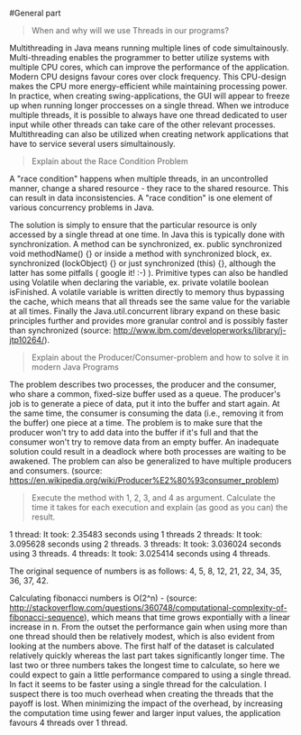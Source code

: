 #General part

>When and why will we use Threads in our programs?

Multithreading in Java means running multiple lines of code simultainously. Multi-threading enables the programmer to better utilize systems with multiple CPU cores, which can improve the performance of the application. Modern CPU designs favour cores over clock frequency. This CPU-design makes the CPU more energy-efficient while maintaining processing power. 
In practice, when creating swing-applications, the GUI will appear to freeze up when running longer proccesses on a single thread. When we introduce multiple threads, it is possible to always have one thread dedicated to user input while other threads can take care of the other relevant processes. 
Multithreading can also be utilized when creating network applications that have to service several users simultainously. 

>Explain about the Race Condition Problem

A "race condition" happens when multiple threads, in an uncontrolled manner, change a shared resource - they race to the shared resource. This can result in data inconsistencies. A "race condition" is one element of various concurrency problems in Java.

The solution is simply to ensure that the particular resource is only accessed by a single thread at one time. In Java this is typically done with synchronization. A method can be synchronized, ex. public synchronized void methodName() {} or inside a method with synchronized block, ex. synchronized (lockObject) {} or just synchronized (this) {}, although the latter has some pitfalls ( google it! :-) ). 
Primitive types can also be handled using Volatile when declaring the variable, ex. private volatile boolean isFinished. A volatile variable is written directly to memory thus bypassing the cache, which means that all threads see the same value for the variable at all times. 
Finally the Java.util.concurrent library expand on these basic principles further and provides more granular control and is possibly faster than synchronized (source: http://www.ibm.com/developerworks/library/j-jtp10264/).

>Explain about the Producer/Consumer-problem and how to solve it in modern Java Programs

The problem describes two processes, the producer and the consumer, who share a common, fixed-size buffer used as a queue. The producer's job is to generate a piece of data, put it into the buffer and start again. At the same time, the consumer is consuming the data (i.e., removing it from the buffer) one piece at a time. The problem is to make sure that the producer won't try to add data into the buffer if it's full and that the consumer won't try to remove data from an empty buffer.
An inadequate solution could result in a deadlock where both processes are waiting to be awakened. The problem can also be generalized to have multiple producers and consumers.
(source: https://en.wikipedia.org/wiki/Producer%E2%80%93consumer_problem)


>Execute the method with 1, 2, 3, and 4 as argument. Calculate the time it takes for each execution and explain (as good as you can) the result.

1 thread: It took: 2.35483 seconds using 1 threads
2 threads: It took: 3.095628 seconds using 2 threads.
3 threads: It took: 3.036024 seconds using 3 threads.
4 threads: It took: 3.025414 seconds using 4 threads.

The original sequence of numbers is as follows: 4, 5, 8, 12, 21, 22, 34, 35, 36, 37, 42. 

Calculating fibonacci numbers is O(2^n) - (source: http://stackoverflow.com/questions/360748/computational-complexity-of-fibonacci-sequence), which means that time grows expontially with a linear increase in n. From the outset the performance gain when using more than one thread should then be relatively modest, which is also evident from looking at the numbers above. The first half of the dataset is calculated relatively quickly whereas the last part takes significantly longer time. The last two or three numbers takes the longest time to calculate, so here we could expect to gain a little performance compared to using a single thread. 
In fact it seems to be faster using a single thread for the calculation. I suspect there is too much overhead when creating the threads that the payoff is lost. When minimizing the impact of the overhead, by increasing the computation time using fewer and larger input values, the application favours 4 threads over 1 thread.